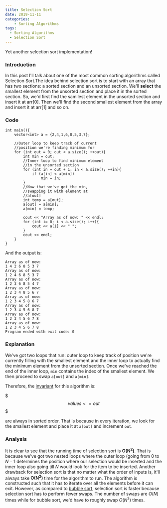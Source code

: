 ```yaml
---
title: Selection Sort
date: 2019-11-11
categories: 
    - Sorting Algorithms
tags:
  - Sorting Algorithms
  - Selection Sort
---
```


Yet another selection sort implementation!
<!-- end -->


### Introduction

In this post I'll talk about one of the most common sorting algorithms called Selection Sort.The idea behind selection sort is to start with an array that has two sections: a sorted section and an unsorted section. We'll **select** the smallest element from the unsorted section and place it in the sorted section. So, we'd first find the samllest element in the unsorted section and insert it at arr[0]. Then we'll find the second smallest element from the array and insert it at arr[1] and so on.

### Code

```cpp{numberLines}
int main(){
    vector<int> a = {2,4,1,6,8,5,3,7};

    //Outer loop to keep track of current
    //position we're finding minimum for
    for (int out = 0; out < a.size(); ++out){
        int min = out;
        //Inner loop to find minimum element
        //in the unsorted section
        for (int in = out + 1; in < a.size(); ++in){
            if (a[in] < a[min])
                min = in;
        }
        //Now that we've got the min,
        //swapping it with element at
        //a[out]
        int temp = a[out];
        a[out] = a[min];
        a[min] = temp;
        
        cout << "Array as of now: " << endl;
        for (int i= 0; i < a.size(); i++){
            cout << a[i] << " ";
        }
        cout << endl;   
    }
}
```

And the output is:

```{numberLines}
Array as of now: 
1 4 2 6 8 5 3 7 
Array as of now: 
1 2 4 6 8 5 3 7 
Array as of now: 
1 2 3 6 8 5 4 7 
Array as of now: 
1 2 3 4 8 5 6 7 
Array as of now: 
1 2 3 4 5 8 6 7 
Array as of now: 
1 2 3 4 5 6 8 7 
Array as of now: 
1 2 3 4 5 6 7 8 
Array as of now: 
1 2 3 4 5 6 7 8 
Program ended with exit code: 0
```

### Explanation

We've got two loops that run: outer loop to keep track of position we're currently filling with the smallest element and the inner loop to actually find the minimum element from the unsorted section. Once we've reached the end of the inner loop, `min` contains the index of the smallest element. We then proceed to swap `a[out]` and `a[min]`.

Therefore, the [invariant](/bubbble-sort#invariant) for this algorithm is:

$$$
values <= out
$$$

are always in sorted order. That is because in every iteration, we look for the smallest element and place it at `a[out]` and increment `out`. 


### Analysis

It is clear to see that the running time of selection sort is **O(N<sup>2</sup>)**. That is because we've got two nested loops where the outer loop (going from $0$ to $N - 1$ determines the position where our selection would be inserted and the inner loop also going till $N$ would look for the item to be inserted. Another drawback for selection sort is that no matter what the order of inputs is, it'll always take **O(N<sup>2</sup>)** time for the algorithm to run. The algorithm is constructed such that it has to iterate over all the elements before it can exit. However, as compared to [bubble sort](/post/bubble-sort), selection sort is faster because selection sort has to perform fewer swaps. The number of swaps are $O(N)$ times while for bubble sort, we'd have to roughly swap $O(N^2)$ times.
